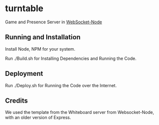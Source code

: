 turntable
=========

Game and Presence Server in [WebSocket-Node](https://github.com/theturtle32/WebSocket-Node/)

Running and Installation
------------------------

Install Node, NPM for your system.

Run ./Build.sh for Installing Dependencies and Running the Code.

Deployment
----------

Run ./Deploy.sh for Running the Code over the Internet.

Credits
-------

We used the template from the Whiteboard server from Websocket-Node, with an older version of Express.
